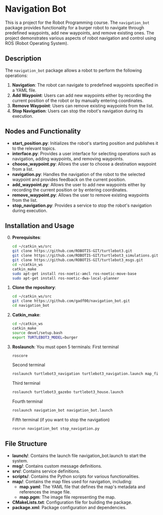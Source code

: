 # Navigation Bot

This is a project for the Robot Programming course. The `navigation_bot` package provides functionality for a burger robot to navigate through predefined waypoints, add new waypoints, and remove existing ones. The project demonstrates various aspects of robot navigation and control using ROS (Robot Operating System).

## Description

The `navigation_bot` package allows a robot to perform the following operations:

1. **Navigation**: The robot can navigate to predefined waypoints specified in a YAML file.
2. **Add Waypoint**: Users can add new waypoints either by recording the current position of the robot or by manually entering coordinates.
3. **Remove Waypoint**: Users can remove existing waypoints from the list.
4. **Stop Navigation**: Users can stop the robot's navigation during its execution.

## Nodes and Functionality

- **start_position.py**: Initializes the robot's starting position and publishes it to the relevant topics.
- **interface.py**: Provides a user interface for selecting operations such as navigation, adding waypoints, and removing waypoints.
- **choose_waypoint.py**: Allows the user to choose a destination waypoint from a list.
- **navigation.py**: Handles the navigation of the robot to the selected waypoint and provides feedback on the current position.
- **add_waypoint.py**: Allows the user to add new waypoints either by recording the current position or by entering coordinates.
- **remove_waypoint.py**: Allows the user to remove existing waypoints from the list.
- **stop_navigation.py**: Provides a service to stop the robot's navigation during execution.

## Installation and Usage
0. **Prerequisites**:
   ```sh
   cd ~/catkin_ws/src
   git clone https://github.com/ROBOTIS-GIT/turtlebot3.git
   git clone https://github.com/ROBOTIS-GIT/turtlebot3_simulations.git
   git clone https://github.com/ROBOTIS-GIT/turtlebot3_msgs.git
   cd ~/catkin_ws
   catkin_make
   sudo apt-get install ros-noetic-amcl ros-noetic-move-base
   sudo apt-get install ros-noetic-dwa-local-planner

1. **Clone the repository**:
   ```sh
   cd ~/catkin_ws/src
   git clone https://github.com/gadf00/navigation_bot.git
   cd navigation_bot
2. **Catkin_make**:
   ```sh
   cd ~/catkin_ws
   catkin_make
   source devel/setup.bash
   export TURTLEBOT3_MODEL=burger
3. **Roslaunch**:
   You must open 5 terminals:
     First terminal
     ```sh
     roscore
     ```
     Second terminal
     ```sh
     roslaunch turtlebot3_navigation turtlebot3_navigation.launch map_file:=/path/to/your/catkin_ws/src/navigation_bot/map/map.yaml
     ```
     Third terminal
     ```sh
     roslaunch turtlebot3_gazebo turtlebot3_house.launch
     ```
     Fourth terminal
     ```sh
     roslaunch navigation_bot navigation_bot.launch
     ```
     Fifth terminal (if you want to stop the navigation)
     ```sh
     rosrun navigation_bot stop_navigation.py
     ```
## File Structure

- **launch/**: Contains the launch file navigation_bot.launch to start the system.
- **msg/**: Contains custom message definitions.
- **srv/**: Contains service definitions.
- **scripts/**: Contains the Python scripts for various functionalities.
- **map/**: Contains the map files used for navigation, including:
  - **map.yaml**: The YAML file that defines the map's metadata and references the image file.
  - **map.pgm**: The image file representing the map.
- **CMakeLists.txt**: Configuration file for building the package.
- **package.xml**: Package configuration and dependencies.


